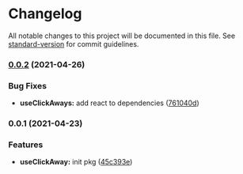 # Changelog

All notable changes to this project will be documented in this file. See [standard-version](https://github.com/conventional-changelog/standard-version) for commit guidelines.

### [0.0.2](https://github.com/astahmer/pastable/compare/@pastable/use-click-away@0.0.1...@pastable/use-click-away@0.0.2) (2021-04-26)


### Bug Fixes

* **useClickAways:** add react to dependencies ([761040d](https://github.com/astahmer/pastable/commit/761040d6b347e39ad904735762425af7dabd65c6))

### 0.0.1 (2021-04-23)


### Features

* **useClickAway:** init pkg ([45c393e](https://github.com/astahmer/pastable/commit/45c393eeb0ab3abb1026fea9b59c623b84a05011))
